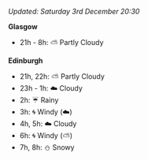 *Updated: Saturday 3rd December 20:30*

**Glasgow**

* 21h - 8h: :partly_sunny: Partly Cloudy

**Edinburgh**

* 21h, 22h: :partly_sunny: Partly Cloudy
* 23h - 1h: :cloud: Cloudy
* 2h: :umbrella: Rainy
* 3h: :cyclone: Windy (:cloud:)
* 4h, 5h: :cloud: Cloudy
* 6h: :cyclone: Windy (:partly_sunny:)
* 7h, 8h: :snowman: Snowy
